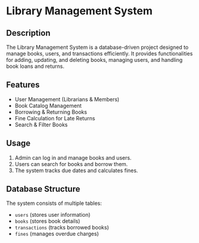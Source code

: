 # Library Management System

## Description
The Library Management System is a database-driven project designed to manage books, users, and transactions efficiently. It provides functionalities for adding, updating, and deleting books, managing users, and handling book loans and returns.

## Features
- User Management (Librarians & Members)
- Book Catalog Management
- Borrowing & Returning Books
- Fine Calculation for Late Returns
- Search & Filter Books

## Usage
1. Admin can log in and manage books and users.
2. Users can search for books and borrow them.
3. The system tracks due dates and calculates fines.

## Database Structure
The system consists of multiple tables:
- `users` (stores user information)
- `books` (stores book details)
- `transactions` (tracks borrowed books)
- `fines` (manages overdue charges)

